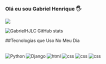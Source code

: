### Olá eu sou Gabriel Henrique 🖐️

[![](https://img.shields.io/website-up-down-green-red/http/monip.org.svg)](https://projetodjango.vercel.app)

![GabrielHJLC GitHub stats](https://github-readme-stats.vercel.app/api?username=GabrielHJLC&show_icons=true&theme=radical)

##Tecnologias que Uso No Meu Dia

<div style="display:inline_block"><br/>
    <img align="center" alt="Python" src="https://img.shields.io/badge/Python-14354C?style=for-the-badge&logo=python&logoColor=white"></img>
    <img align="center" alt="Django" src="https://img.shields.io/badge/Django-092E20?style=for-the-badge&logo=django&logoColor=white"></img>
    <img align="center" alt="html" src="https://img.shields.io/badge/HTML5-E34F26?style=for-the-badge&logo=html5&logoColor=white"></img>
    <img align="center" alt="css" src="https://img.shields.io/badge/CSS3-1572B6?style=for-the-badge&logo=css3&logoColor=white"></img>
    <img align="center" alt="css" src="https://img.shields.io/badge/JavaScript-323330?style=for-the-badge&logo=javascript&logoColor=F7DF1E"></img>
    <img align="center" alt="css" src="https://img.shields.io/badge/PostgreSQL-316192?style=for-the-badge&logo=postgresql&logoColor=white"></img>
</div>

